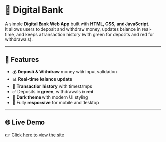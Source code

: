 # 🏦 Digital Bank

A simple **Digital Bank Web App** built with **HTML, CSS, and JavaScript**.  
It allows users to deposit and withdraw money, updates balance in real-time, and keeps a transaction history (with green for deposits and red for withdrawals).

---

## 🚀 Features

- 💰 **Deposit & Withdraw** money with input validation  
- 📊 **Real-time balance update**  
- 📝 **Transaction history** with timestamps  
- ✅ Deposits in **green**, withdrawals in **red**  
- 🎨 **Dark theme** with modern UI styling  
- 📱 Fully **responsive** for mobile and desktop  

---

## 🌐 Live Demo

👉 [Click here to view the site]([https://your-username.github.io/digital-bank/](https://adinathmk.github.io/Digital-Bank/))  



